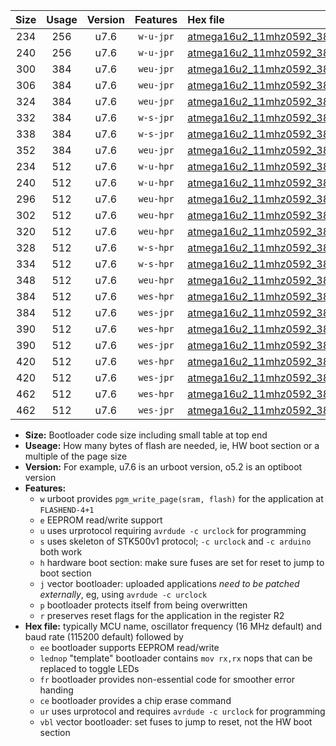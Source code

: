 |Size|Usage|Version|Features|Hex file|
|:-:|:-:|:-:|:-:|:--|
|234|256|u7.6|`w-u-jpr`|[atmega16u2_11mhz0592_38400bps_ur_vbl.hex](https://raw.githubusercontent.com/stefanrueger/urboot/main/atmega16u2_11mhz0592_38400bps_ur_vbl.hex)|
|240|256|u7.6|`w-u-jpr`|[atmega16u2_11mhz0592_38400bps_lednop_ur_vbl.hex](https://raw.githubusercontent.com/stefanrueger/urboot/main/atmega16u2_11mhz0592_38400bps_lednop_ur_vbl.hex)|
|300|384|u7.6|`weu-jpr`|[atmega16u2_11mhz0592_38400bps_ee_ur_vbl.hex](https://raw.githubusercontent.com/stefanrueger/urboot/main/atmega16u2_11mhz0592_38400bps_ee_ur_vbl.hex)|
|306|384|u7.6|`weu-jpr`|[atmega16u2_11mhz0592_38400bps_ee_lednop_ur_vbl.hex](https://raw.githubusercontent.com/stefanrueger/urboot/main/atmega16u2_11mhz0592_38400bps_ee_lednop_ur_vbl.hex)|
|324|384|u7.6|`weu-jpr`|[atmega16u2_11mhz0592_38400bps_ee_lednop_fr_ur_vbl.hex](https://raw.githubusercontent.com/stefanrueger/urboot/main/atmega16u2_11mhz0592_38400bps_ee_lednop_fr_ur_vbl.hex)|
|332|384|u7.6|`w-s-jpr`|[atmega16u2_11mhz0592_38400bps_vbl.hex](https://raw.githubusercontent.com/stefanrueger/urboot/main/atmega16u2_11mhz0592_38400bps_vbl.hex)|
|338|384|u7.6|`w-s-jpr`|[atmega16u2_11mhz0592_38400bps_lednop_vbl.hex](https://raw.githubusercontent.com/stefanrueger/urboot/main/atmega16u2_11mhz0592_38400bps_lednop_vbl.hex)|
|352|384|u7.6|`weu-jpr`|[atmega16u2_11mhz0592_38400bps_ee_lednop_fr_ce_ur_vbl.hex](https://raw.githubusercontent.com/stefanrueger/urboot/main/atmega16u2_11mhz0592_38400bps_ee_lednop_fr_ce_ur_vbl.hex)|
|234|512|u7.6|`w-u-hpr`|[atmega16u2_11mhz0592_38400bps_ur.hex](https://raw.githubusercontent.com/stefanrueger/urboot/main/atmega16u2_11mhz0592_38400bps_ur.hex)|
|240|512|u7.6|`w-u-hpr`|[atmega16u2_11mhz0592_38400bps_lednop_ur.hex](https://raw.githubusercontent.com/stefanrueger/urboot/main/atmega16u2_11mhz0592_38400bps_lednop_ur.hex)|
|296|512|u7.6|`weu-hpr`|[atmega16u2_11mhz0592_38400bps_ee_ur.hex](https://raw.githubusercontent.com/stefanrueger/urboot/main/atmega16u2_11mhz0592_38400bps_ee_ur.hex)|
|302|512|u7.6|`weu-hpr`|[atmega16u2_11mhz0592_38400bps_ee_lednop_ur.hex](https://raw.githubusercontent.com/stefanrueger/urboot/main/atmega16u2_11mhz0592_38400bps_ee_lednop_ur.hex)|
|320|512|u7.6|`weu-hpr`|[atmega16u2_11mhz0592_38400bps_ee_lednop_fr_ur.hex](https://raw.githubusercontent.com/stefanrueger/urboot/main/atmega16u2_11mhz0592_38400bps_ee_lednop_fr_ur.hex)|
|328|512|u7.6|`w-s-hpr`|[atmega16u2_11mhz0592_38400bps.hex](https://raw.githubusercontent.com/stefanrueger/urboot/main/atmega16u2_11mhz0592_38400bps.hex)|
|334|512|u7.6|`w-s-hpr`|[atmega16u2_11mhz0592_38400bps_lednop.hex](https://raw.githubusercontent.com/stefanrueger/urboot/main/atmega16u2_11mhz0592_38400bps_lednop.hex)|
|348|512|u7.6|`weu-hpr`|[atmega16u2_11mhz0592_38400bps_ee_lednop_fr_ce_ur.hex](https://raw.githubusercontent.com/stefanrueger/urboot/main/atmega16u2_11mhz0592_38400bps_ee_lednop_fr_ce_ur.hex)|
|384|512|u7.6|`wes-hpr`|[atmega16u2_11mhz0592_38400bps_ee.hex](https://raw.githubusercontent.com/stefanrueger/urboot/main/atmega16u2_11mhz0592_38400bps_ee.hex)|
|384|512|u7.6|`wes-jpr`|[atmega16u2_11mhz0592_38400bps_ee_vbl.hex](https://raw.githubusercontent.com/stefanrueger/urboot/main/atmega16u2_11mhz0592_38400bps_ee_vbl.hex)|
|390|512|u7.6|`wes-hpr`|[atmega16u2_11mhz0592_38400bps_ee_lednop.hex](https://raw.githubusercontent.com/stefanrueger/urboot/main/atmega16u2_11mhz0592_38400bps_ee_lednop.hex)|
|390|512|u7.6|`wes-jpr`|[atmega16u2_11mhz0592_38400bps_ee_lednop_vbl.hex](https://raw.githubusercontent.com/stefanrueger/urboot/main/atmega16u2_11mhz0592_38400bps_ee_lednop_vbl.hex)|
|420|512|u7.6|`wes-hpr`|[atmega16u2_11mhz0592_38400bps_ee_lednop_fr.hex](https://raw.githubusercontent.com/stefanrueger/urboot/main/atmega16u2_11mhz0592_38400bps_ee_lednop_fr.hex)|
|420|512|u7.6|`wes-jpr`|[atmega16u2_11mhz0592_38400bps_ee_lednop_fr_vbl.hex](https://raw.githubusercontent.com/stefanrueger/urboot/main/atmega16u2_11mhz0592_38400bps_ee_lednop_fr_vbl.hex)|
|462|512|u7.6|`wes-hpr`|[atmega16u2_11mhz0592_38400bps_ee_lednop_fr_ce.hex](https://raw.githubusercontent.com/stefanrueger/urboot/main/atmega16u2_11mhz0592_38400bps_ee_lednop_fr_ce.hex)|
|462|512|u7.6|`wes-jpr`|[atmega16u2_11mhz0592_38400bps_ee_lednop_fr_ce_vbl.hex](https://raw.githubusercontent.com/stefanrueger/urboot/main/atmega16u2_11mhz0592_38400bps_ee_lednop_fr_ce_vbl.hex)|

- **Size:** Bootloader code size including small table at top end
- **Useage:** How many bytes of flash are needed, ie, HW boot section or a multiple of the page size
- **Version:** For example, u7.6 is an urboot version, o5.2 is an optiboot version
- **Features:**
  + `w` urboot provides `pgm_write_page(sram, flash)` for the application at `FLASHEND-4+1`
  + `e` EEPROM read/write support
  + `u` uses urprotocol requiring `avrdude -c urclock` for programming
  + `s` uses skeleton of STK500v1 protocol; `-c urclock` and `-c arduino` both work
  + `h` hardware boot section: make sure fuses are set for reset to jump to boot section
  + `j` vector bootloader: uploaded applications *need to be patched externally*, eg, using `avrdude -c urclock`
  + `p` bootloader protects itself from being overwritten
  + `r` preserves reset flags for the application in the register R2
- **Hex file:** typically MCU name, oscillator frequency (16 MHz default) and baud rate (115200 default) followed by
  + `ee` bootloader supports EEPROM read/write
  + `lednop` "template" bootloader contains `mov rx,rx` nops that can be replaced to toggle LEDs
  + `fr` bootloader provides non-essential code for smoother error handing
  + `ce` bootloader provides a chip erase command
  + `ur` uses urprotocol and requires `avrdude -c urclock` for programming
  + `vbl` vector bootloader: set fuses to jump to reset, not the HW boot section
